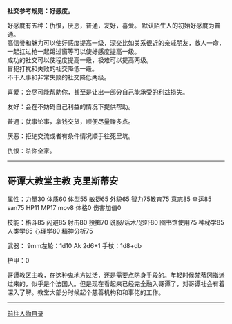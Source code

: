 
**社交参考规则：好感度。**

好感度有五种：仇恨，厌恶，普通，友好，喜爱。
默认陌生人的初始好感度为普通。  
高信誉和魅力可以使好感度提高一级，深交比如关系很近的亲戚朋友，救人一命，一起扛过枪一起蹲过窗等可以使好感度提高一级。  
成功的社交可以使程度提高一级，极难可以提高两级。  
冒犯打扰和失败的社交降低一级。  
不干人事和非常失败的社交降低两级。  

喜爱：会尽可能帮助你，甚至是让出一部分自己能承受的利益损失。

友好：会在不妨碍自己利益的情况下提供帮助。

普通：就事论事，拿钱交货，顺便尽量赚多点。

厌恶：拒绝交流或者有条件情况顺手往死里坑。

仇恨：杀你全家。

---
## 哥谭大教堂主教 克里斯蒂安

属性：力量30 体质60 体型55 敏捷65 外貌65 智力75教育75 意志85 幸运85 san75 HP11 MP17 mov8 体格0 伤害加值0

技能：格斗85 闪避85 射击80 投掷70 说服/话术/恐吓80 图书馆使用75 神秘学85 人类学85 心理学80 精神分析75

武器：
9mm左轮：1d10
Ak 2d6+1
手杖：1d8+db

护甲：0

哥谭教区主教，在这种鬼地方过活，还是需要点防身手段的。年轻时候梵蒂冈指派过来的，似乎是个法国人。但是现在看起来已经完全融入哥谭了，对哥谭社会有着深入了解。教堂大部分时候起个慈善机构和和事佬的工作。

---

[前往人物目录](../人物目录.md)